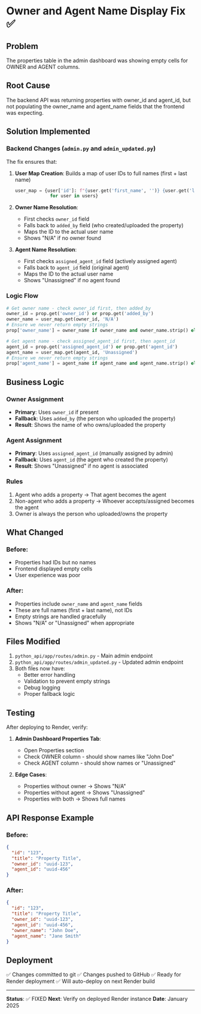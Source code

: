 # Owner and Agent Name Display Fix ✅

## Problem
The properties table in the admin dashboard was showing empty cells for OWNER and AGENT columns.

## Root Cause
The backend API was returning properties with owner_id and agent_id, but not populating the owner_name and agent_name fields that the frontend was expecting.

## Solution Implemented

### Backend Changes (`admin.py` and `admin_updated.py`)

The fix ensures that:

1. **User Map Creation**: Builds a map of user IDs to full names (first + last name)
   ```python
   user_map = {user['id']: f"{user.get('first_name', '')} {user.get('last_name', '')}".strip() 
                for user in users}
   ```

2. **Owner Name Resolution**:
   - First checks `owner_id` field
   - Falls back to `added_by` field (who created/uploaded the property)
   - Maps the ID to the actual user name
   - Shows "N/A" if no owner found

3. **Agent Name Resolution**:
   - First checks `assigned_agent_id` field (actively assigned agent)
   - Falls back to `agent_id` field (original agent)
   - Maps the ID to the actual user name
   - Shows "Unassigned" if no agent found

### Logic Flow

```python
# Get owner name - check owner_id first, then added_by
owner_id = prop.get('owner_id') or prop.get('added_by')
owner_name = user_map.get(owner_id, 'N/A')
# Ensure we never return empty strings
prop['owner_name'] = owner_name if owner_name and owner_name.strip() else 'N/A'

# Get agent name - check assigned_agent_id first, then agent_id
agent_id = prop.get('assigned_agent_id') or prop.get('agent_id')
agent_name = user_map.get(agent_id, 'Unassigned')
# Ensure we never return empty strings
prop['agent_name'] = agent_name if agent_name and agent_name.strip() else 'Unassigned'
```

## Business Logic

### Owner Assignment
- **Primary**: Uses `owner_id` if present
- **Fallback**: Uses `added_by` (the person who uploaded the property)
- **Result**: Shows the name of who owns/uploaded the property

### Agent Assignment
- **Primary**: Uses `assigned_agent_id` (manually assigned by admin)
- **Fallback**: Uses `agent_id` (the agent who created the property)
- **Result**: Shows "Unassigned" if no agent is associated

### Rules
1. Agent who adds a property → That agent becomes the agent
2. Non-agent who adds a property → Whoever accepts/assigned becomes the agent
3. Owner is always the person who uploaded/owns the property

## What Changed

### Before:
- Properties had IDs but no names
- Frontend displayed empty cells
- User experience was poor

### After:
- Properties include `owner_name` and `agent_name` fields
- These are full names (first + last name), not IDs
- Empty strings are handled gracefully
- Shows "N/A" or "Unassigned" when appropriate

## Files Modified

1. `python_api/app/routes/admin.py` - Main admin endpoint
2. `python_api/app/routes/admin_updated.py` - Updated admin endpoint
3. Both files now have:
   - Better error handling
   - Validation to prevent empty strings
   - Debug logging
   - Proper fallback logic

## Testing

After deploying to Render, verify:

1. **Admin Dashboard Properties Tab**:
   - Open Properties section
   - Check OWNER column - should show names like "John Doe"
   - Check AGENT column - should show names or "Unassigned"

2. **Edge Cases**:
   - Properties without owner → Shows "N/A"
   - Properties without agent → Shows "Unassigned"
   - Properties with both → Shows full names

## API Response Example

### Before:
```json
{
  "id": "123",
  "title": "Property Title",
  "owner_id": "uuid-123",
  "agent_id": "uuid-456"
}
```

### After:
```json
{
  "id": "123",
  "title": "Property Title",
  "owner_id": "uuid-123",
  "agent_id": "uuid-456",
  "owner_name": "John Doe",
  "agent_name": "Jane Smith"
}
```

## Deployment

✅ Changes committed to git
✅ Changes pushed to GitHub
✅ Ready for Render deployment
✅ Will auto-deploy on next Render build

---

**Status**: ✅ FIXED
**Next**: Verify on deployed Render instance
**Date**: January 2025

